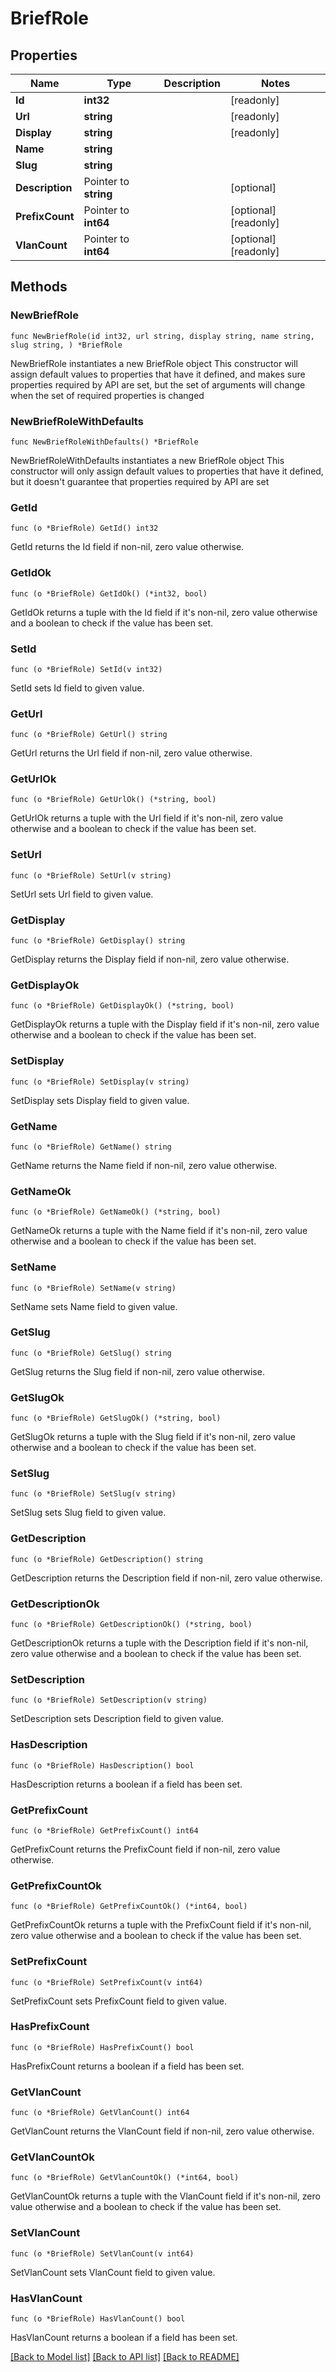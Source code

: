 # BriefRole

## Properties

Name | Type | Description | Notes
------------ | ------------- | ------------- | -------------
**Id** | **int32** |  | [readonly] 
**Url** | **string** |  | [readonly] 
**Display** | **string** |  | [readonly] 
**Name** | **string** |  | 
**Slug** | **string** |  | 
**Description** | Pointer to **string** |  | [optional] 
**PrefixCount** | Pointer to **int64** |  | [optional] [readonly] 
**VlanCount** | Pointer to **int64** |  | [optional] [readonly] 

## Methods

### NewBriefRole

`func NewBriefRole(id int32, url string, display string, name string, slug string, ) *BriefRole`

NewBriefRole instantiates a new BriefRole object
This constructor will assign default values to properties that have it defined,
and makes sure properties required by API are set, but the set of arguments
will change when the set of required properties is changed

### NewBriefRoleWithDefaults

`func NewBriefRoleWithDefaults() *BriefRole`

NewBriefRoleWithDefaults instantiates a new BriefRole object
This constructor will only assign default values to properties that have it defined,
but it doesn't guarantee that properties required by API are set

### GetId

`func (o *BriefRole) GetId() int32`

GetId returns the Id field if non-nil, zero value otherwise.

### GetIdOk

`func (o *BriefRole) GetIdOk() (*int32, bool)`

GetIdOk returns a tuple with the Id field if it's non-nil, zero value otherwise
and a boolean to check if the value has been set.

### SetId

`func (o *BriefRole) SetId(v int32)`

SetId sets Id field to given value.


### GetUrl

`func (o *BriefRole) GetUrl() string`

GetUrl returns the Url field if non-nil, zero value otherwise.

### GetUrlOk

`func (o *BriefRole) GetUrlOk() (*string, bool)`

GetUrlOk returns a tuple with the Url field if it's non-nil, zero value otherwise
and a boolean to check if the value has been set.

### SetUrl

`func (o *BriefRole) SetUrl(v string)`

SetUrl sets Url field to given value.


### GetDisplay

`func (o *BriefRole) GetDisplay() string`

GetDisplay returns the Display field if non-nil, zero value otherwise.

### GetDisplayOk

`func (o *BriefRole) GetDisplayOk() (*string, bool)`

GetDisplayOk returns a tuple with the Display field if it's non-nil, zero value otherwise
and a boolean to check if the value has been set.

### SetDisplay

`func (o *BriefRole) SetDisplay(v string)`

SetDisplay sets Display field to given value.


### GetName

`func (o *BriefRole) GetName() string`

GetName returns the Name field if non-nil, zero value otherwise.

### GetNameOk

`func (o *BriefRole) GetNameOk() (*string, bool)`

GetNameOk returns a tuple with the Name field if it's non-nil, zero value otherwise
and a boolean to check if the value has been set.

### SetName

`func (o *BriefRole) SetName(v string)`

SetName sets Name field to given value.


### GetSlug

`func (o *BriefRole) GetSlug() string`

GetSlug returns the Slug field if non-nil, zero value otherwise.

### GetSlugOk

`func (o *BriefRole) GetSlugOk() (*string, bool)`

GetSlugOk returns a tuple with the Slug field if it's non-nil, zero value otherwise
and a boolean to check if the value has been set.

### SetSlug

`func (o *BriefRole) SetSlug(v string)`

SetSlug sets Slug field to given value.


### GetDescription

`func (o *BriefRole) GetDescription() string`

GetDescription returns the Description field if non-nil, zero value otherwise.

### GetDescriptionOk

`func (o *BriefRole) GetDescriptionOk() (*string, bool)`

GetDescriptionOk returns a tuple with the Description field if it's non-nil, zero value otherwise
and a boolean to check if the value has been set.

### SetDescription

`func (o *BriefRole) SetDescription(v string)`

SetDescription sets Description field to given value.

### HasDescription

`func (o *BriefRole) HasDescription() bool`

HasDescription returns a boolean if a field has been set.

### GetPrefixCount

`func (o *BriefRole) GetPrefixCount() int64`

GetPrefixCount returns the PrefixCount field if non-nil, zero value otherwise.

### GetPrefixCountOk

`func (o *BriefRole) GetPrefixCountOk() (*int64, bool)`

GetPrefixCountOk returns a tuple with the PrefixCount field if it's non-nil, zero value otherwise
and a boolean to check if the value has been set.

### SetPrefixCount

`func (o *BriefRole) SetPrefixCount(v int64)`

SetPrefixCount sets PrefixCount field to given value.

### HasPrefixCount

`func (o *BriefRole) HasPrefixCount() bool`

HasPrefixCount returns a boolean if a field has been set.

### GetVlanCount

`func (o *BriefRole) GetVlanCount() int64`

GetVlanCount returns the VlanCount field if non-nil, zero value otherwise.

### GetVlanCountOk

`func (o *BriefRole) GetVlanCountOk() (*int64, bool)`

GetVlanCountOk returns a tuple with the VlanCount field if it's non-nil, zero value otherwise
and a boolean to check if the value has been set.

### SetVlanCount

`func (o *BriefRole) SetVlanCount(v int64)`

SetVlanCount sets VlanCount field to given value.

### HasVlanCount

`func (o *BriefRole) HasVlanCount() bool`

HasVlanCount returns a boolean if a field has been set.


[[Back to Model list]](../README.md#documentation-for-models) [[Back to API list]](../README.md#documentation-for-api-endpoints) [[Back to README]](../README.md)


